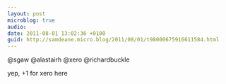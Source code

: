 ```yaml
---
layout: post
microblog: true
audio: 
date: 2011-08-01 13:02:36 +0100
guid: http://samdeane.micro.blog/2011/08/01/t98000675916611584.html
---
```

@sgaw @alastairh @xero @richardbuckle 

yep, +1 for xero here
